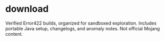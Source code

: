 # download
Verified Error422 builds, organized for sandboxed exploration. Includes portable Java setup, changelogs, and anomaly notes. Not official Mojang content.
